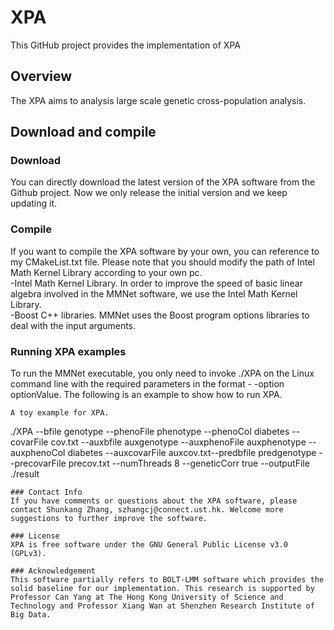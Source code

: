 # XPA
This GitHub project provides the implementation of XPA

## Overview 

The XPA aims to analysis large scale genetic cross-population analysis.

## Download and compile
### Download
You can directly download the latest version of the XPA software from the Github project. Now we only release the initial version and we keep updating it.
### Compile 
If you want to compile the XPA software by your own, you can reference to my CMakeList.txt file. Please note that you should modify the path of Intel Math Kernel Library according to your own pc.  
-Intel Math Kernel Library. In order to improve the speed of basic linear algebra involved in the MMNet software, we use the Intel Math Kernel Library.  
-Boost C++ libraries. MMNet uses the Boost program options libraries to deal with the input arguments.
### Running XPA examples
To run the MMNet executable, you only need to invoke ./XPA on the Linux command line with the required parameters in the format - -option optionValue. The following is an example to show how to run XPA.
  ```
  A toy example for XPA. 
  ```
  ./XPA --bfile genotype --phenoFile phenotype --phenoCol diabetes --covarFile cov.txt 
  --auxbfile auxgenotype --auxphenoFile auxphenotype --auxphenoCol diabetes 
  --auxcovarFile auxcov.txt--predbfile predgenotype --precovarFile precov.txt --numThreads 8 
  --geneticCorr true --outputFile ./result
  ```
### Contact Info
If you have comments or questions about the XPA software, please contact Shunkang Zhang, szhangcj@connect.ust.hk. Welcome more suggestions to further improve the software.

### License
XPA is free software under the GNU General Public License v3.0 (GPLv3).

### Acknowledgement
This software partially refers to BOLT-LMM software which provides the solid baseline for our implementation. This research is supported by Professor Can Yang at The Hong Kong University of Science and Technology and Professor Xiang Wan at Shenzhen Research Institute of Big Data.
